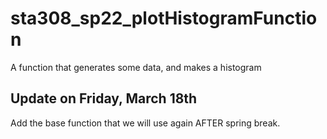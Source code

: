 # sta308_sp22_plotHistogramFunction

A function that generates some data, and makes a histogram

## Update on Friday, March 18th

Add the base function that we will use again AFTER spring break.

